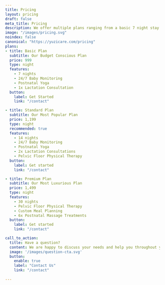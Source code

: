 ```yaml
---
title: Pricing
layout: pricing
draft: false
meta_title: Pricing
description: We offer multiple plans ranging from a basic 7 night stay all the way up to 30 nights. Want to stay longer? No problem! There is no maximum stay time. Just call ahead to inform our booking agents and we will arrange for your stay.
image: "/images/pricing.svg"
noindex: false
canonical: "https://yuzicare.com/pricing"
plans:
- title: Basic Plan
  subtitle: Our Budget Conscious Plan
  price: 999
  type: night
  features:
    - 7 nights
    - 24/7 Baby Monitoring
    - Postnatal Yoga
    - 1x Lactation Consultation
  button:
    label: Get Started
    link: "/contact"

- title: Standard Plan
  subtitle: Our Most Popular Plan
  price: 1,199
  type: night
  recommended: true
  features:
    - 14 nights
    - 24/7 Baby Monitoring
    - Postnatal Yoga
    - 2x Lactation Consultations
    - Pelvic Floor Physical Therapy
  button:
    label: Get started
    link: "/contact"

- title: Premium Plan
  subtitle: Our Most Luxurious Plan
  price: 1,499
  type: night
  features:
    - 30 nights
    - Pelvic Floor Physical Therapy
    - Custom Meal Planning
    - 6x Postnatal Massage Treatments
  button:
    label: Get started
    link: "/contact"

call_to_action:
  title: Have a question?
  content: We are happy to discuss your needs and help you throughout your postpartum journey.
  image: '/images/question-cta.svg'
  button:
    enable: true
    label: "Contact Us"
    link: "/contact"
    
---
```

